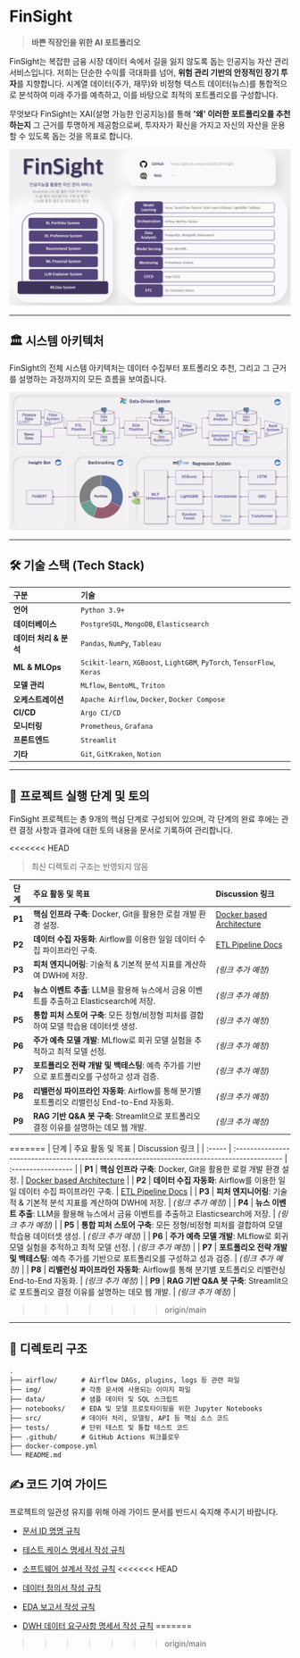 # FinSight

> **바쁜 직장인을 위한 AI 포트폴리오**

FinSight는 복잡한 금융 시장 데이터 속에서 길을 잃지 않도록 돕는 인공지능 자산 관리 서비스입니다. 저희는 단순한 수익률 극대화를 넘어, **위험 관리 기반의 안정적인 장기 투자**를 지향합니다. 시계열 데이터(주가, 재무)와 비정형 텍스트 데이터(뉴스)를 통합적으로 분석하여 미래 주가를 예측하고, 이를 바탕으로 최적의 포트폴리오를 구성합니다.

무엇보다 FinSight는 XAI(설명 가능한 인공지능)를 통해 **'왜' 이러한 포트폴리오를 추천하는지** 그 근거를 투명하게 제공함으로써, 투자자가 확신을 가지고 자신의 자산을 운용할 수 있도록 돕는 것을 목표로 합니다.

![FinSight Project Overview](https://github.com/junsu0302/FinSight/blob/main/img/FinSight_Introduce.png?raw=true)

---

## 🏛️ 시스템 아키텍처

FinSight의 전체 시스템 아키텍처는 데이터 수집부터 포트폴리오 추천, 그리고 그 근거를 설명하는 과정까지의 모든 흐름을 보여줍니다.

![FinSight System Architecture](https://github.com/junsu0302/FinSight/blob/main/img/FinSight_Architecture.png?raw=true)

---

## 🛠️ 기술 스택 (Tech Stack)

| 구분                   | 기술                                                                    |
| :--------------------- | :---------------------------------------------------------------------- |
| **언어**               | `Python 3.9+`                                                           |
| **데이터베이스**       | `PostgreSQL`, `MongoDB`, `Elasticsearch`                                |
| **데이터 처리 & 분석** | `Pandas`, `NumPy`, `Tableau`                                            |
| **ML & MLOps**         | `Scikit-learn`, `XGBoost`, `LightGBM`, `PyTorch`, `TensorFlow`, `Keras` |
| **모델 관리**          | `MLflow`, `BentoML`, `Triton`                                           |
| **오케스트레이션**     | `Apache Airflow`, `Docker`, `Docker Compose`                            |
| **CI/CD**              | `Argo CI/CD`                                                            |
| **모니터링**           | `Prometheus`, `Grafana`                                                 |
| **프론트엔드**         | `Streamlit`                                                             |
| **기타**               | `Git`, `GitKraken`, `Notion`                                            |

---

## 🚀 프로젝트 실행 단계 및 토의

FinSight 프로젝트는 총 9개의 핵심 단계로 구성되어 있으며, 각 단계의 완료 후에는 관련 결정 사항과 결과에 대한 토의 내용을 문서로 기록하여 관리합니다.

<<<<<<< HEAD
> 최신 디렉토리 구조는 반영되지 않음

| 단계   | 주요 활동 및 목표                                                                            | Discussion 링크                                                                   |
| :----- | :------------------------------------------------------------------------------------------- | :-------------------------------------------------------------------------------- |
| **P1** | **핵심 인프라 구축**: Docker, Git을 활용한 로컬 개발 환경 설정.                              | [Docker based Architecture](https://github.com/junsu0302/FinSight/discussions/12) |
| **P2** | **데이터 수집 자동화**: Airflow를 이용한 일일 데이터 수집 파이프라인 구축.                   | [ETL Pipeline Docs](https://github.com/junsu0302/FinSight/discussions/22)         |
| **P3** | **피처 엔지니어링**: 기술적 & 기본적 분석 지표를 계산하여 DWH에 저장.                        | _(링크 추가 예정)_                                                                |
| **P4** | **뉴스 이벤트 추출**: LLM을 활용해 뉴스에서 금융 이벤트를 추출하고 Elasticsearch에 저장.     | _(링크 추가 예정)_                                                                |
| **P5** | **통합 피처 스토어 구축**: 모든 정형/비정형 피처를 결합하여 모델 학습용 데이터셋 생성.       | _(링크 추가 예정)_                                                                |
| **P6** | **주가 예측 모델 개발**: MLflow로 회귀 모델 실험을 추적하고 최적 모델 선정.                  | _(링크 추가 예정)_                                                                |
| **P7** | **포트폴리오 전략 개발 및 백테스팅**: 예측 주가를 기반으로 포트폴리오를 구성하고 성과 검증.  | _(링크 추가 예정)_                                                                |
| **P8** | **리밸런싱 파이프라인 자동화**: Airflow를 통해 분기별 포트폴리오 리밸런싱 End-to-End 자동화. | _(링크 추가 예정)_                                                                |
| **P9** | **RAG 기반 Q&A 봇 구축**: Streamlit으로 포트폴리오 결정 이유를 설명하는 데모 웹 개발.        | _(링크 추가 예정)_                                                                |
=======
| 단계   | 주요 활동 및 목표                                                                            | Discussion 링크    |
| :----- | :------------------------------------------------------------------------------------------- | :----------------- |
| **P1** | **핵심 인프라 구축**: Docker, Git을 활용한 로컬 개발 환경 설정.                              | [Docker based Architecture](https://github.com/junsu0302/FinSight/discussions/12) |
| **P2** | **데이터 수집 자동화**: Airflow를 이용한 일일 데이터 수집 파이프라인 구축.                   | [ETL Pipeline Docs](https://github.com/junsu0302/FinSight/discussions/22) |
| **P3** | **피처 엔지니어링**: 기술적 & 기본적 분석 지표를 계산하여 DWH에 저장.                        | _(링크 추가 예정)_ |
| **P4** | **뉴스 이벤트 추출**: LLM을 활용해 뉴스에서 금융 이벤트를 추출하고 Elasticsearch에 저장.     | _(링크 추가 예정)_ |
| **P5** | **통합 피처 스토어 구축**: 모든 정형/비정형 피처를 결합하여 모델 학습용 데이터셋 생성.       | _(링크 추가 예정)_ |
| **P6** | **주가 예측 모델 개발**: MLflow로 회귀 모델 실험을 추적하고 최적 모델 선정.                  | _(링크 추가 예정)_ |
| **P7** | **포트폴리오 전략 개발 및 백테스팅**: 예측 주가를 기반으로 포트폴리오를 구성하고 성과 검증.  | _(링크 추가 예정)_ |
| **P8** | **리밸런싱 파이프라인 자동화**: Airflow를 통해 분기별 포트폴리오 리밸런싱 End-to-End 자동화. | _(링크 추가 예정)_ |
| **P9** | **RAG 기반 Q&A 봇 구축**: Streamlit으로 포트폴리오 결정 이유를 설명하는 데모 웹 개발.        | _(링크 추가 예정)_ |
>>>>>>> origin/main

---

## 📁 디렉토리 구조

```text
.
├── airflow/      # Airflow DAGs, plugins, logs 등 관련 파일
├── img/          # 각종 문서에 사용되는 이미지 파일
├── data/         # 샘플 데이터 및 SQL 스크립트
├── notebooks/    # EDA 및 모델 프로토타이핑을 위한 Jupyter Notebooks
├── src/          # 데이터 처리, 모델링, API 등 핵심 소스 코드
├── tests/        # 단위 테스트 및 통합 테스트 코드
├── .github/      # GitHub Actions 워크플로우
├── docker-compose.yml
└── README.md
```

## ✍️ 코드 기여 가이드

프로젝트의 일관성 유지를 위해 아래 가이드 문서를 반드시 숙지해 주시기 바랍니다.

- [문서 ID 명명 규칙](https://github.com/junsu0302/FinSight/discussions/15)
- [테스트 케이스 명세서 작성 규칙](https://github.com/junsu0302/FinSight/discussions/17)
- [소프트웨어 설계서 작성 규칙](https://github.com/junsu0302/FinSight/discussions/24)
<<<<<<< HEAD

- [데이터 정의서 작성 규칙](https://github.com/junsu0302/FinSight/discussions/25)
- [EDA 보고서 작성 규칙](https://github.com/junsu0302/FinSight/discussions/26)
- [DWH 데이터 요구사항 명세서 작성 규칙](https://github.com/junsu0302/FinSight/discussions/27)
=======
>>>>>>> origin/main
